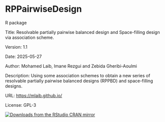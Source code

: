 # RPPairwiseDesign
R package

Title: Resolvable partially pairwise balanced design and Space-filling design via association scheme.

Version: 1.1

Date: 2025-05-27

Author: Mohamed Laib, Imane Rezgui and Zebida Gheribi-Aoulmi

Description: Using some association schemes to obtain a new series of resolvable partially pairwise balanced designs (RPPBD) and space-filling designs.

URL: https://mlaib.github.io/

License: GPL-3

[![Downloads from the RStudio CRAN mirror](http://cranlogs.r-pkg.org/badges/grand-total/RPPairwiseDesign)](http://cran.rstudio.com/package=RPPairwiseDesign)
